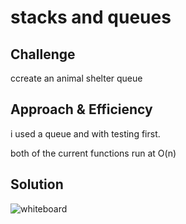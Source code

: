 # stacks and queues

<!-- Short summary or background information -->

## Challenge

ccreate an animal shelter queue


## Approach & Efficiency

i used a queue and with testing first.

both of the current functions run at O(n)

## Solution
<!-- Embedded whiteboard image -->
![whiteboard](../assets/CC12-whiteboard.jpg)